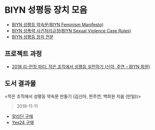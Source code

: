 # BIYN 성평등 장치 모음

- [BIYN 성평등 약속문(BIYN Feminism Manifesto)](https://github.com/BIYN-kr/CodeOfConduct/blob/master/FeminismManifesto.md)
- [BIYN 성폭력 사건처리규정(BIYN Sexual Violence Case Rules)](https://github.com/BIYN-kr/CodeOfConduct/blob/master/CaseRules.md)
- [BIYN 성평등 장치 전문](https://docs.google.com/document/d/1_Jqn-23HC3KQefhaslzhMltHjMmZNASMk5ahCNdFxak/edit#) 

## 프로젝트 과정

- [2018 리-런칭 파티: 작은 조직에서 성평등 실천하기 (신아, 주연 – BIYN 회원)](https://newsbikr.wordpress.com/2018/04/30/%ED%94%84%EB%A1%9C%EA%B7%B8%EB%9E%A8-2-%EC%9E%91%EC%9D%80-%EC%A1%B0%EC%A7%81%EC%97%90%EC%84%9C-%EC%84%B1%ED%8F%89%EB%93%B1-%EC%8B%A4%EC%B2%9C%ED%95%98%EA%B8%B0-%EC%8B%A0%EC%95%84-%EC%A3%BC/) 

## 도서 결과물

<작은 조직에서 성평등 약속문 만들기 (김신아, 한주연, 백희원 지음 (만일))> 
> 2019-11-11

- [알라딘 구매](https://www.aladin.co.kr/shop/wproduct.aspx?ItemId=219459929)
- [Yes24 구매](http://www.yes24.com/Product/Goods/84434362?OzSrank=2)
